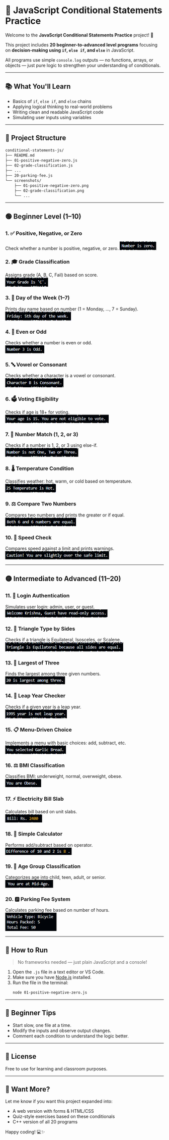 # 🚦 JavaScript Conditional Statements Practice

Welcome to the **JavaScript Conditional Statements Practice** project! 🎉

This project includes **20 beginner-to-advanced level programs** focusing on **decision-making using `if`, `else if`, and `else`** in JavaScript.

All programs use simple `console.log` outputs — no functions, arrays, or objects — just pure logic to strengthen your understanding of conditionals.

---

## 📚 What You'll Learn

- Basics of `if`, `else if`, and `else` chains
- Applying logical thinking to real-world problems
- Writing clean and readable JavaScript code
- Simulating user inputs using variables

---

## 🧩 Project Structure

```
conditional-statements-js/
├── README.md
├── 01-positive-negative-zero.js
├── 02-grade-classification.js
├── ...
├── 20-parking-fee.js
└── screenshots/
    ├── 01-positive-negative-zero.png
    ├── 02-grade-classification.png
    └── ...
```

---

## 🟢 Beginner Level (1–10)

### 1. ✅ Positive, Negative, or Zero
Check whether a number is positive, negative, or zero.
<img src="./ouputs/img-1.png" alt="">

### 2. 🎓 Grade Classification
Assigns grade (A, B, C, Fail) based on score.  
<img src="./ouputs/img-2.png" alt="">

### 3. 📆 Day of the Week (1–7)
Prints day name based on number (1 = Monday, ..., 7 = Sunday).  
<img src="./ouputs/img-3.png" alt="">

### 4. 🔢 Even or Odd
Checks whether a number is even or odd.  
<img src="./ouputs/img-4.png" alt="">

### 5. 🔤 Vowel or Consonant
Checks whether a character is a vowel or consonant.  
<img src="./ouputs/img-5.png" alt="">

### 6. 🗳️ Voting Eligibility
Checks if age is 18+ for voting.  
<img src="./ouputs/img-6.png" alt="">

### 7. 🔢 Number Match (1, 2, or 3)
Checks if a number is 1, 2, or 3 using else-if.  
<img src="./ouputs/img-7.png" alt="">

### 8. 🌡️ Temperature Condition
Classifies weather: hot, warm, or cold based on temperature.  
<img src="./ouputs/img-8.png" alt="">

### 9. ⚖️ Compare Two Numbers
Compares two numbers and prints the greater or if equal.  
<img src="./ouputs/img-9.png" alt="">

### 10. 🚗 Speed Check
Compares speed against a limit and prints warnings.  
<img src="./ouputs/img-10.png" alt="">

---

## 🟡 Intermediate to Advanced (11–20)

### 11. 🔐 Login Authentication
Simulates user login: admin, user, or guest.  
<img src="./ouputs/img-11.png" alt="">

### 12. 📐 Triangle Type by Sides
Checks if a triangle is Equilateral, Isosceles, or Scalene.  
<img src="./ouputs/img-12.png" alt="">

### 13. 🥇 Largest of Three
Finds the largest among three given numbers.  
<img src="./ouputs/img-13.png" alt="">

### 14. 📆 Leap Year Checker
Checks if a given year is a leap year.  
<img src="./ouputs/img-14.png" alt="">

### 15. 📋 Menu-Driven Choice
Implements a menu with basic choices: add, subtract, etc.  
<img src="./ouputs/img-15.png" alt="">

### 16. ⚖️ BMI Classification
Classifies BMI: underweight, normal, overweight, obese.  
<img src="./ouputs/img-16.png" alt="">

### 17. ⚡ Electricity Bill Slab
Calculates bill based on unit slabs.  
<img src="./ouputs/img-17.png" alt="">

### 18. 🧮 Simple Calculator
Performs add/subtract based on operator.  
<img src="./ouputs/img-18.png" alt="">

### 19. 👶 Age Group Classification
Categorizes age into child, teen, adult, or senior.  
<img src="./ouputs/img-19.png" alt="">

### 20. 🅿️ Parking Fee System
Calculates parking fee based on number of hours.  
<img src="./ouputs/img-20.png" alt="">

---

## 🚀 How to Run

> No frameworks needed — just plain JavaScript and a console!

1. Open the `.js` file in a text editor or VS Code.
2. Make sure you have [Node.js](https://nodejs.org/) installed.
3. Run the file in the terminal:
   ```bash
   node 01-positive-negative-zero.js
   ```

---

## 🧠 Beginner Tips

- Start slow, one file at a time.
- Modify the inputs and observe output changes.
- Comment each condition to understand the logic better.

---

## 📜 License

Free to use for learning and classroom purposes.

---

## 🎯 Want More?

Let me know if you want this project expanded into:
- A web version with forms & HTML/CSS
- Quiz-style exercises based on these conditionals
- C++ version of all 20 programs

Happy coding! 💻✨